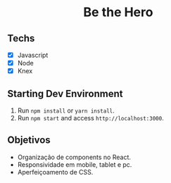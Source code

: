 <h1 align="center">
Be the Hero
</h1>

## Techs

- [x] Javascript
- [x] Node
- [x] Knex

## Starting Dev Environment

1. Run `npm install` or `yarn install`.<br />
2. Run `npm start` and access `http://localhost:3000`.<br />

## Objetivos

- Organização de components no React.
- Responsividade em mobile, tablet e pc.
- Aperfeiçoamento de CSS.


